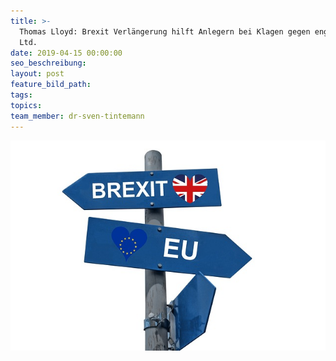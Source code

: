 ```yaml
---
title: >-
  Thomas Lloyd: Brexit Verlängerung hilft Anlegern bei Klagen gegen englische
  Ltd.
date: 2019-04-15 00:00:00
seo_beschreibung:
layout: post
feature_bild_path:
tags:
topics:
team_member: dr-sven-tintemann
---
```


![](/uploads/brexit-3575383-640.jpg)